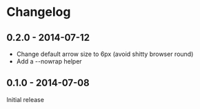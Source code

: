 # Changelog

## 0.2.0 - 2014-07-12

* Change default arrow size to 6px (avoid shitty browser round)
* Add a --nowrap helper


## 0.1.0 - 2014-07-08

Initial release
